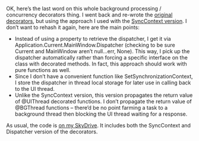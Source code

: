 OK, here’s the last word on this whole background processing /
concurrency decorators thing. I went back and re-wrote the [original
decorators](http://devhawk.net/2008/11/19/ironpython-and-wpf-part-4-background-processing/),
but using the approach I used with the [SyncContext
version](http://devhawk.net/2008/11/20/ironpython-and-wpf-background-processing-revisited/).
I don’t want to rehash it again, here are the main points:

-   Instead of using a property to retrieve the dispatcher, I get it via
    Application.Current.MainWindow.Dispatcher (checking to be sure
    Current and MainWindow aren’t null…err, None). This way, I pick up
    the dispatcher automatically rather than forcing a specific
    interface on the class with decorated methods. In fact, this
    approach should work with pure functions as well.
-   Since I don’t have a convenient function like
    SetSynchronizationContext, I store the dispatcher in thread local
    storage for later use in calling back to the UI thread.
-   Unlike the SyncContext version, this version propagates the return
    value of @UIThread decorated functions. I don’t propagate the return
    value of @BGThread functions – there’d be no point farming a task to
    a background thread then blocking the UI thread waiting for a
    response.

As usual, the code is [on my
SkyDrive](http://cid-0d9bc809858885a4.skydrive.live.com/self.aspx/DevHawk%20Content/IronPython%20Stuff/WpfThreadDemo3.zip).
It includes both the SyncContext and Dispatcher version of the
decorators.
